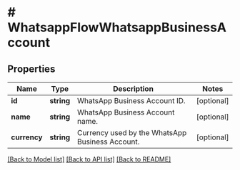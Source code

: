 # # WhatsappFlowWhatsappBusinessAccount

## Properties

Name | Type | Description | Notes
------------ | ------------- | ------------- | -------------
**id** | **string** | WhatsApp Business Account ID. | [optional]
**name** | **string** | WhatsApp Business Account name. | [optional]
**currency** | **string** | Currency used by the WhatsApp Business Account. | [optional]

[[Back to Model list]](../../README.md#models) [[Back to API list]](../../README.md#endpoints) [[Back to README]](../../README.md)
